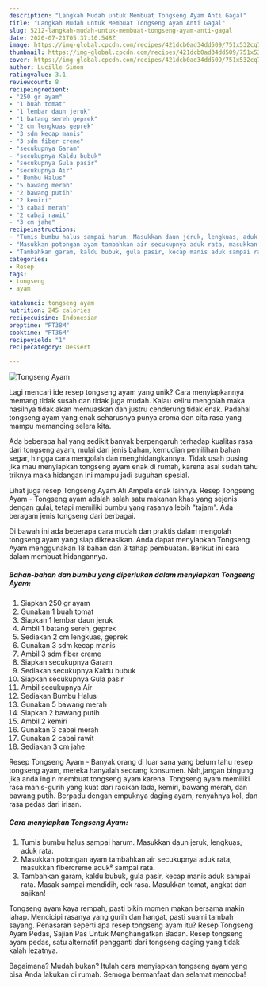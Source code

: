 ```yaml
---
description: "Langkah Mudah untuk Membuat Tongseng Ayam Anti Gagal"
title: "Langkah Mudah untuk Membuat Tongseng Ayam Anti Gagal"
slug: 5212-langkah-mudah-untuk-membuat-tongseng-ayam-anti-gagal
date: 2020-07-21T05:37:10.548Z
image: https://img-global.cpcdn.com/recipes/421dcb0ad34dd509/751x532cq70/tongseng-ayam-foto-resep-utama.jpg
thumbnail: https://img-global.cpcdn.com/recipes/421dcb0ad34dd509/751x532cq70/tongseng-ayam-foto-resep-utama.jpg
cover: https://img-global.cpcdn.com/recipes/421dcb0ad34dd509/751x532cq70/tongseng-ayam-foto-resep-utama.jpg
author: Lucille Simon
ratingvalue: 3.1
reviewcount: 8
recipeingredient:
- "250 gr ayam"
- "1 buah tomat"
- "1 lembar daun jeruk"
- "1 batang sereh geprek"
- "2 cm lengkuas geprek"
- "3 sdm kecap manis"
- "3 sdm fiber creme"
- "secukupnya Garam"
- "secukupnya Kaldu bubuk"
- "secukupnya Gula pasir"
- "secukupnya Air"
- " Bumbu Halus"
- "5 bawang merah"
- "2 bawang putih"
- "2 kemiri"
- "3 cabai merah"
- "2 cabai rawit"
- "3 cm jahe"
recipeinstructions:
- "Tumis bumbu halus sampai harum. Masukkan daun jeruk, lengkuas, aduk rata."
- "Masukkan potongan ayam tambahkan air secukupnya aduk rata, masukkan fibercreme aduk² sampai rata."
- "Tambahkan garam, kaldu bubuk, gula pasir, kecap manis aduk sampai rata. Masak sampai mendidih, cek rasa. Masukkan tomat, angkat dan sajikan!"
categories:
- Resep
tags:
- tongseng
- ayam

katakunci: tongseng ayam 
nutrition: 245 calories
recipecuisine: Indonesian
preptime: "PT38M"
cooktime: "PT36M"
recipeyield: "1"
recipecategory: Dessert

---
```



![Tongseng Ayam](https://img-global.cpcdn.com/recipes/421dcb0ad34dd509/751x532cq70/tongseng-ayam-foto-resep-utama.jpg)

Lagi mencari ide resep tongseng ayam yang unik? Cara menyiapkannya memang tidak susah dan tidak juga mudah. Kalau keliru mengolah maka hasilnya tidak akan memuaskan dan justru cenderung tidak enak. Padahal tongseng ayam yang enak seharusnya punya aroma dan cita rasa yang mampu memancing selera kita.

Ada beberapa hal yang sedikit banyak berpengaruh terhadap kualitas rasa dari tongseng ayam, mulai dari jenis bahan, kemudian pemilihan bahan segar, hingga cara mengolah dan menghidangkannya. Tidak usah pusing jika mau menyiapkan tongseng ayam enak di rumah, karena asal sudah tahu triknya maka hidangan ini mampu jadi suguhan spesial.

Lihat juga resep Tongseng Ayam Ati Ampela enak lainnya. Resep Tongseng Ayam - Tongseng ayam adalah salah satu makanan khas yang sejenis dengan gulai, tetapi memiliki bumbu yang rasanya lebih &#34;tajam&#34;. Ada beragam jenis tongseng dari berbagai.


Di bawah ini ada beberapa cara mudah dan praktis dalam mengolah tongseng ayam yang siap dikreasikan. Anda dapat menyiapkan Tongseng Ayam menggunakan 18 bahan dan 3 tahap pembuatan. Berikut ini cara dalam membuat hidangannya.

<!--inarticleads1-->

##### Bahan-bahan dan bumbu yang diperlukan dalam menyiapkan Tongseng Ayam:

1. Siapkan 250 gr ayam
1. Gunakan 1 buah tomat
1. Siapkan 1 lembar daun jeruk
1. Ambil 1 batang sereh, geprek
1. Sediakan 2 cm lengkuas, geprek
1. Gunakan 3 sdm kecap manis
1. Ambil 3 sdm fiber creme
1. Siapkan secukupnya Garam
1. Sediakan secukupnya Kaldu bubuk
1. Siapkan secukupnya Gula pasir
1. Ambil secukupnya Air
1. Sediakan  Bumbu Halus
1. Gunakan 5 bawang merah
1. Siapkan 2 bawang putih
1. Ambil 2 kemiri
1. Gunakan 3 cabai merah
1. Gunakan 2 cabai rawit
1. Sediakan 3 cm jahe


Resep Tongseng Ayam - Banyak orang di luar sana yang belum tahu resep tongseng ayam, mereka hanyalah seorang konsumen. Nah,jangan bingung jika anda ingin membuat tongseng ayam karena. Tongseng ayam memiliki rasa manis-gurih yang kuat dari racikan lada, kemiri, bawang merah, dan bawang putih. Berpadu dengan empuknya daging ayam, renyahnya kol, dan rasa pedas dari irisan. 

<!--inarticleads2-->

##### Cara menyiapkan Tongseng Ayam:

1. Tumis bumbu halus sampai harum. Masukkan daun jeruk, lengkuas, aduk rata.
1. Masukkan potongan ayam tambahkan air secukupnya aduk rata, masukkan fibercreme aduk² sampai rata.
1. Tambahkan garam, kaldu bubuk, gula pasir, kecap manis aduk sampai rata. Masak sampai mendidih, cek rasa. Masukkan tomat, angkat dan sajikan!


Tongseng ayam kaya rempah, pasti bikin momen makan bersama makin lahap. Mencicipi rasanya yang gurih dan hangat, pasti suami tambah sayang. Penasaran seperti apa resep tongseng ayam itu? Resep Tongseng Ayam Pedas, Sajian Pas Untuk Menghangatkan Badan. Resep tongseng ayam pedas, satu alternatif pengganti dari tongseng daging yang tidak kalah lezatnya. 

Bagaimana? Mudah bukan? Itulah cara menyiapkan tongseng ayam yang bisa Anda lakukan di rumah. Semoga bermanfaat dan selamat mencoba!
